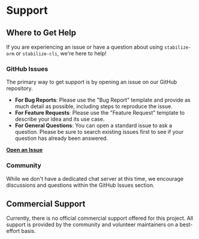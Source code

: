 # Support

## Where to Get Help

If you are experiencing an issue or have a question about using `stabilize-orm` or `stabilize-cli`, we're here to help!

### GitHub Issues

The primary way to get support is by opening an issue on our GitHub repository.

-   **For Bug Reports**: Please use the "Bug Report" template and provide as much detail as possible, including steps to reproduce the issue.
-   **For Feature Requests**: Please use the "Feature Request" template to describe your idea and its use case.
-   **For General Questions**: You can open a standard issue to ask a question. Please be sure to search existing issues first to see if your question has already been answered.

[**Open an Issue**](https://github.com/ElectronSz/stabilize-orm/issues/new/choose)

### Community

While we don't have a dedicated chat server at this time, we encourage discussions and questions within the GitHub Issues section.

## Commercial Support

Currently, there is no official commercial support offered for this project. All support is provided by the community and volunteer maintainers on a best-effort basis.